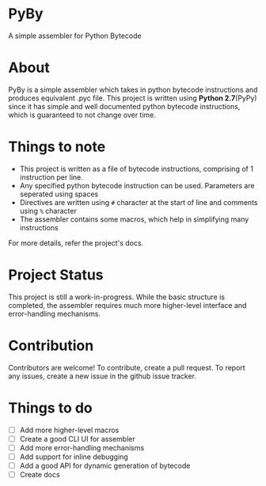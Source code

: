 # PyBy
A simple assembler for Python Bytecode

# About
PyBy is a simple assembler which takes in python bytecode instructions and produces equivalent .pyc file. This project is written using **Python 2.7**(PyPy) since it has simple and well
documented python bytecode instructions, which is guaranteed to not change over time.

# Things to note
- This project is written as a file of bytecode instructions, comprising of 1 instruction per line.
- Any specified python bytecode instruction can be used. Parameters are seperated using spaces
- Directives are written using `#` character at the start of line and comments using `%` character
- The assembler contains some macros, which help in simplifying many instructions

For more details, refer the project's docs.

# Project Status
This project is still a work-in-progress. While the basic structure is completed, the assembler requires much more higher-level interface and error-handling mechanisms.

# Contribution
Contributors are welcome! To contribute, create a pull request. To report any issues, create a new issue in the github issue tracker.

# Things to do
- [ ] Add more higher-level macros
- [ ] Create a good CLI UI for assembler
- [ ] Add more error-handling mechanisms
- [ ] Add support for inline debugging
- [ ] Add a good API for dynamic generation of bytecode
- [ ] Create docs
